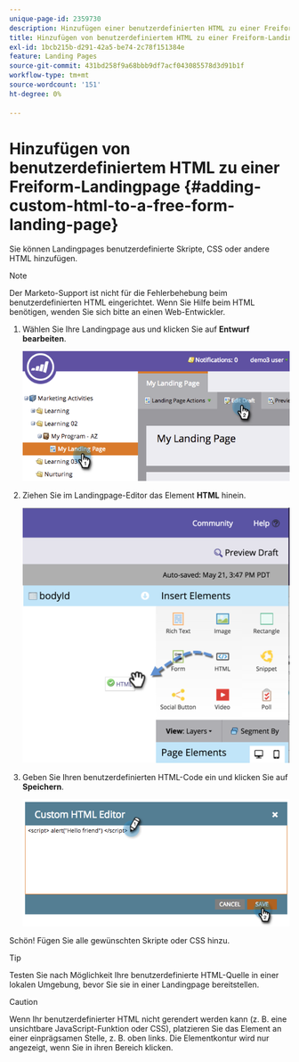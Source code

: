 ```yaml
---
unique-page-id: 2359730
description: Hinzufügen einer benutzerdefinierten HTML zu einer Freiform-Landingpage - Marketo-Dokumente - Produktdokumentation
title: Hinzufügen von benutzerdefiniertem HTML zu einer Freiform-Landingpage
exl-id: 1bcb215b-d291-42a5-be74-2c78f151384e
feature: Landing Pages
source-git-commit: 431bd258f9a68bbb9df7acf043085578d3d91b1f
workflow-type: tm+mt
source-wordcount: '151'
ht-degree: 0%

---
```


# Hinzufügen von benutzerdefiniertem HTML zu einer Freiform-Landingpage {#adding-custom-html-to-a-free-form-landing-page}

Sie können Landingpages benutzerdefinierte Skripte, CSS oder andere HTML hinzufügen.

>[!NOTE]
>
>Der Marketo-Support ist nicht für die Fehlerbehebung beim benutzerdefinierten HTML eingerichtet. Wenn Sie Hilfe beim HTML benötigen, wenden Sie sich bitte an einen Web-Entwickler.

1. Wählen Sie Ihre Landingpage aus und klicken Sie auf **Entwurf bearbeiten**.

   ![](assets/image2014-9-17-12-3a2-3a15.png)

1. Ziehen Sie im Landingpage-Editor das Element **HTML** hinein.

   ![](assets/image2015-5-21-15-3a52-3a42.png)

1. Geben Sie Ihren benutzerdefinierten HTML-Code ein und klicken Sie auf **Speichern**.

   ![](assets/image2014-9-17-12-3a3-3a39.png)

Schön! Fügen Sie alle gewünschten Skripte oder CSS hinzu.

>[!TIP]
>
>Testen Sie nach Möglichkeit Ihre benutzerdefinierte HTML-Quelle in einer lokalen Umgebung, bevor Sie sie in einer Landingpage bereitstellen.

>[!CAUTION]
>
>Wenn Ihr benutzerdefinierter HTML nicht gerendert werden kann (z. B. eine unsichtbare JavaScript-Funktion oder CSS), platzieren Sie das Element an einer einprägsamen Stelle, z. B. oben links. Die Elementkontur wird nur angezeigt, wenn Sie in ihren Bereich klicken.

